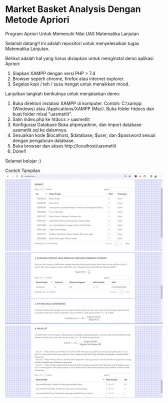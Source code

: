 # Market Basket Analysis Dengan Metode Apriori
Program Apriori Untuk Memenuhi Nilai UAS Matematika Lanjutan

Selamat datang!! 
Ini adalah repositori untuk menyelesaikan tugas Matematika Lanjutan.

Berikut adalah hal yang harus disiapkan untuk menginstal demo aplikasi Apriori:

1. Siapkan XAMPP dengan versi PHP > 7.4
2. Browser seperti chrome, firefox atau internet explorer.
3. Segelas kopi / teh / susu hangat untuk menaikkan mood.

Lanjutkan langkah berikutnya untuk menjalankan demo:
1. Buka direktori instalasi XAMPP di komputer. Contoh: C:\xampp (Windows) atau /Applications/XAMPP (Mac).
   Buka folder htdocs dan buat folder misal "uasmetlit".
2. Salin index.php ke htdocs > uasmetlit
3. Konfigurasi Database
   Buka phpmyadmin, dan import database uasmetlit.sql ke dalamnya.
4. Sesuaikan kode $localhost, $database, $user, dan $password sesuai dengan pengaturan database.
5. Buka browser dan akses http://localhost/uasmetlit
6. Done!!

Selamat belajar :)

Contoh Tampilan
![alt text](https://github.com/mukhlissaputro/apriori/blob/main/apriori_1.png)
![alt text](https://github.com/mukhlissaputro/apriori/blob/main/apriori_2.png)
![alt text](https://github.com/mukhlissaputro/apriori/blob/main/apriori_3.png)
